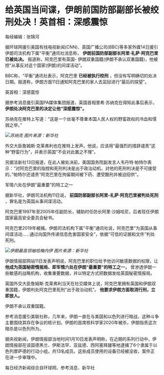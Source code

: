 # 给英国当间谍，伊朗前国防部副部长被绞刑处决！英首相：深感震惊

每经编辑：张锦河

据环球网援引美国有线电视新闻(CNN)、英国广播公司(BBC)等多家外媒14日援引伊朗司法机构下属“平衡”通讯社消息称，
**伊朗前国防部副部长阿里·礼萨·阿克巴里已被处决。** 报道称，阿克巴里有英国-
伊朗双重国籍(伊朗不承认双重国籍)，他被控“从事反对这个国家(伊朗)的间谍活动”。

BBC称，“平衡”通讯社表示，阿克巴里 **已经被执行绞刑**
，但没有写明确切的处决日期。报道称，伊朗方面11日通知阿克巴里的家人去监狱进行“最后的探望”。

英首相：深感震惊

据参考消息援引英国PA媒体集团报道，英国首相里希·苏纳克在得知此事后表示， **伊朗处决阿克巴里的决定让他“深感震惊”。**

苏纳克在推特上写道：“这是一个丝毫不尊重本国人民人权的野蛮政权的冷血和懦弱之举。”

![](https://inews.gtimg.com/newsapp_bt/0/15610975351/1000)_苏纳克 图片来源：新华社_

外交大臣詹姆斯·克莱弗利也在推特上发声。他说，应该用“最强烈的措辞谴责”这种“野蛮行为”，并表示英国“不会对此置之不理”。

另据法新社13日报道，在此人被处决前，美国国务院副发言人韦丹特·帕特尔表示：“对阿克巴里的指控和死刑判决是出于政治动机，对他的死刑判决是不可接受的。”帕特尔还谴责“阿克巴里在拘留期间被下药、遭受酷刑并被迫招供”。

军情六处在伊朗“最重要”的特工之一

据新华社，伊朗司法机构11日说， **前国防部副部长阿里-礼萨·阿克巴里被判处死刑** ，罪名是为英国从事间谍活动。

阿克巴里1997年至2005年任副防长，辅助时任防长阿里·沙姆哈尼，后者现任伊朗国家最高安全委员会秘书。

阿克巴里2019年被捕。伊朗司法机构下属“平衡”通讯社说，阿克巴里“为英国从事间谍活动……通过向国外传递信息危害国家安全”，依据“可信的证据和文件”判处死刑。

![](https://inews.gtimg.com/newsapp_bt/0/15607454354/1000)_伊朗最高领袖哈梅内伊
图片来源：新华社_

伊朗情报部网站11日发表声明说，阿克巴里的职位给予他访问敏感数据的权限，让 **他成为英国秘密情报局、即军情六处在伊朗“最重要”的特工之一，**
曾渗透伊朗一些敏感的战略机构，收集重要数据，并以特定方式把数据发给英国秘密情报局。

英国外交大臣詹姆斯·克莱弗利当天在社交媒体上说，阿克巴里拥有英国和伊朗双重国籍，伊朗判处阿克巴里死刑“出于政治动机”。
**他要求伊朗方面取消行刑，立即放人。**

伊朗不承认双重国籍。

参考消息援引美联社称，几年来，伊朗一直在与美国和以色列进行暗战，这种斗争主要围绕其存在争议的核计划。伊朗的首席核科学家2020年被杀，伊朗指责这次暗杀是以色列所为。

据央视新闻，伊朗情报部当地时间1月10日发表声明称，在近期的系列行动中，伊朗情报部在该国德黑兰、伊斯法罕、亚兹德、西阿塞拜疆等地逮捕了6个隶属于以色列摩萨德的行动小组，共13名成员。这些成员使用的设备已经被没收，案件正在进一步审理中。

每日经济新闻综合自环球网、参考消息、新华社

